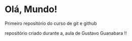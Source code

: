 # Olá, Mundo!

Primeiro repositório do curso de git e github

repositório criado durante a, aula de Gustavo Guanabara !!
